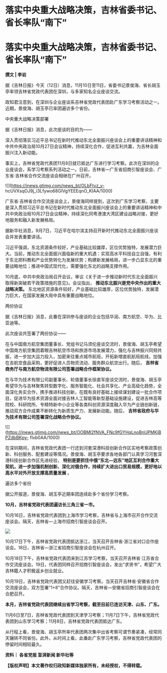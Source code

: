 # 落实中央重大战略决策，吉林省委书记、省长率队“南下”

# 落实中央重大战略决策，吉林省委书记、省长率队“南下”

**撰文 | 李岩**

据《吉林日报》今天（12日）消息，11月10日至11日，省委书记景俊海、省长胡玉亭率领吉林省党政代表团在深圳，与多家知名企业座谈交流。

政知君注意到，在深圳与企业座谈系吉林省党政代表团赴广东学习考察活动之一。近期，景俊海、胡玉亭已率团遍访多个省份。

中央重大战略决策部署

据《吉林日报》消息，此次座谈的目的为——

深入贯彻落实习近平总书记在新时代推动东北全面振兴座谈会上的重要讲话精神和中共中央政治局10月27日会议精神，持续深化合作，促进互利共赢，为吉林全面振兴注入新动能。

事实上，吉林省党政代表团11月8日就已抵达广东进行学习考察。此次在深圳的企业座谈会，系学习考察系列活动之一。日前，吉林省—广东省招商引智座谈会、广东省·吉林省合作交流座谈会相继在广州召开。

![](https://inews.gtimg.com/news_bt/OLbFtvz_v-
hcUVXsqOJ9j_i3Lfywo68GIVgYEEEqnO_KIAA/1000)

广东省·吉林省合作交流座谈会上，景俊海同样提到，这次到广东学习考察，主要是深入贯彻习近平总书记在新时代推动东北全面振兴座谈会上的重要讲话精神和中共中央政治局10月27日会议精神，持续深化同粤港澳大湾区建设战略对接，更好地服务和融入新发展格局。

据新华社消息，9月7日，习近平在哈尔滨主持召开新时代推动东北全面振兴座谈会并发表重要讲话。

习近平强调，东北资源条件较好，产业基础比较雄厚，区位优势独特，发展潜力巨大。当前，推动东北全面振兴面临新的重大机遇：实现高水平科技自立自强，有利于东北把科教和产业优势转化为发展优势；构建新发展格局，进一步凸显东北的重要战略地位；推进中国式现代化，需要强化东北的战略支撑作用。

10月底，中共中央政治局召开会议，审议《关于进一步推动新时代东北全面振兴取得新突破若干政策措施的意见》。会议指出，
**推动东北振兴是党中央作出的重大战略决策。** 东北地区资源条件较好，产业基础比较雄厚，区位优势独特，发展潜力巨大，在国家发展大局中具有重要战略地位。

两份协议

据《吉林日报》消息，此番在深圳参与座谈的企业包括华润、南方航空、华为、比亚迪等。

此次座谈共签署了两份协议——

在与中国南方航空集团董事长、党组书记马须伦座谈交流时，景俊海、胡玉亭希望中国南方航空集团着眼吉林航空市场和旅游市场发展潜力，强化与吉林振兴同频共振，进一步加大运力投入，加密来往重点城市航班，开拓新增直航航班航线，加强在吉航空食品采购，更好促进人员物资流动、服务群众航空出行。随后，
**吉林省商务厅与南方航空物流有限公司签署战略合作框架协议。**

在与华为技术有限公司副董事长、轮值董事长徐直军座谈交流时，景俊海、胡玉亭希望华为与吉林聚焦转型数字化、服务智能化、社会共享化、产业高级化趋势，全面深化务实合作，携手推进科技创新，在既有良好基础上接续谋划建设一批合作项目，促进华为技术资源全面对接吉林人工智能等新型基础设施建设，促进吉林高等院校、科研院所、专精特新中小企业等各类科创资源深度融入华为产业链创新链，推动双方合作成果不断转化为新质生产力、发展新动能。随后，
**吉林省政府与华为技术有限公司签署深化战略合作协议。**

![](https://inews.gtimg.com/news_bt/OOBMl2fNVA_FNc9fGYHqLnoBnUPMKiBPZdbBKpy-
fIxb0AA/1000)

在深圳期间，吉林省党政代表团一行还到河套深港科技创新合作区实地考察政策创新、科创服务、配套建设等情况。景俊海、胡玉亭要求各地各部门认真学习河套深港科技创新合作区先进经验，
**特别是要抓住中俄“东北—远东”地区互利合作重大契机，进一步加强机制创新、深化对俄合作，持续扩大进出口贸易规模，更好地以高水平对外开放支撑高质量发展**
。

遍访多个省份

据公开报道，景俊海、胡玉亭近期率团连续赴多个省份学习考察。

**10月，吉林省党政代表团遍访长三角三省一市。**

10月16日，吉林省党政代表团到上海市学习考察，吉林省与上海市召开合作交流座谈会。隔天，吉林省—上海市招商引智座谈会召开。

![](https://inews.gtimg.com/news_bt/OXBeAcVLJVjRZuctg0XT33ELa5rvrUtZc-57-nBG39mAkAA/1000)

10月17日下午，吉林省党政代表团抵达浙江，当天召开吉林省·浙江省对口合作座谈会。18日，吉林省—浙江省招商引智座谈会在杭州召开。

10月18日下午，吉林省党政代表团来到江苏学习考察，当天召开吉林省·江苏省合作交流座谈会。19日，代表团同样召开招商引智座谈会，发出“求贤书”，希望广大吉林籍人才积极返乡创业就业。

10月19日，吉林省党政代表团又赶往安徽学习考察。当天召开吉林省·安徽省合作交流座谈会，双方签署“1+8”合作协议。隔天，吉林省—安徽省招商引智座谈会在合肥召开。

**本月，吉林省党政代表团继续出省学习考察，截至目前已连访天津、山东、广东。**

11月6日至7日，吉林省党政代表团到天津学习考察；11月7日下午，吉林省党政代表团到山东学习考察；11月8日，吉林省党政代表团抵达广东。

从行程上看，景俊海、胡玉亭所率代表团两次集中出省考察可谓节奏紧凑，经常同天辗转不同省份。此外，从时间上看，此番赴广东学习考察，吉林省党政代表团的停留时间相较最久。

**资料｜ 各省党报 澎湃新闻 新华社等**

**【版权声明】本文著作权归政知新媒体独家所有，未经授权，不得转载。**

